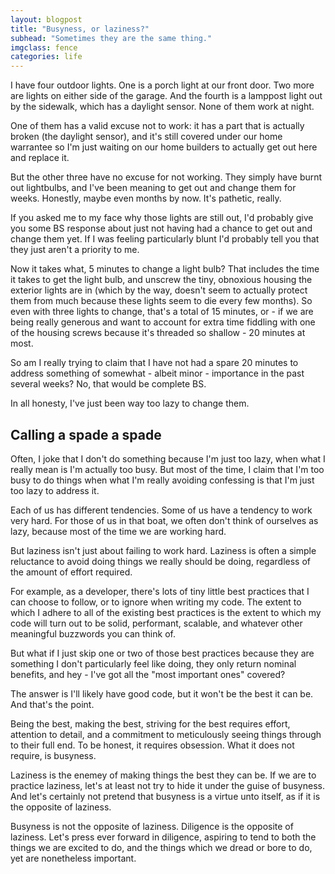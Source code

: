 ```yaml
---
layout: blogpost
title: "Busyness, or laziness?"
subhead: "Sometimes they are the same thing."
imgclass: fence
categories: life
---
```


I have four outdoor lights. One is a porch light at our front door. Two more are lights on either side of the garage. And the fourth is a lamppost light out by the sidewalk, which has a daylight sensor. None of them work at night.

One of them has a valid excuse not to work: it has a part that is actually broken (the daylight sensor), and it's still covered under our home warrantee so I'm just waiting on our home builders to actually get out here and replace it.

But the other three have no excuse for not working. They simply have burnt out lightbulbs, and I've been meaning to get out and change them for weeks. Honestly, maybe even months by now. It's pathetic, really.

If you asked me to my face why those lights are still out, I'd probably give you some BS response about just not having had a chance to get out and change them yet. If I was feeling particularly blunt I'd probably tell you that they just aren't a priority to me.

Now it takes what, 5 minutes to change a light bulb? That includes the time it takes to get the light bulb, and unscrew the tiny, obnoxious housing the exterior lights are in (which by the way, doesn't seem to actually protect them from much because these lights seem to die every few months). So even with three lights to change, that's a total of 15 minutes, or - if we are being really generous and want to account for extra time fiddling with one of the housing screws because it's threaded so shallow - 20 minutes at most.

So am I really trying to claim that I have not had a spare 20 minutes to address something of somewhat - albeit minor - importance in the past several weeks? No, that would be complete BS.

In all honesty, I've just been way too lazy to change them.

## Calling a spade a spade

Often, I joke that I don't do something because I'm just too lazy, when what I really mean is I'm actually too busy. But most of the time, I claim that I'm too busy to do things when what I'm really avoiding confessing is that I'm just too lazy to address it.

Each of us has different tendencies. Some of us have a tendency to work very hard. For those of us in that boat, we often don't think of ourselves as lazy, because most of the time we are working hard.

But laziness isn't just about failing to work hard. Laziness is often a simple reluctance to avoid doing things we really should be doing, regardless of the amount of effort required.

For example, as a developer, there's lots of tiny little best practices that I can choose to follow, or to ignore when writing my code. The extent to which I adhere to all of the existing best practices is the extent to which my code will turn out to be solid, performant, scalable, and whatever other meaningful buzzwords you can think of.

But what if I just skip one or two of those best practices because they are something I don't particularly feel like doing, they only return nominal benefits, and hey - I've got all the "most important ones" covered?

The answer is I'll likely have good code, but it won't be the best it can be. And that's the point.

Being the best, making the best, striving for the best requires effort, attention to detail, and a commitment to meticulously seeing things through to their full end. To be honest, it requires obsession. What it does not require, is busyness.

Laziness is the enemey of making things the best they can be. If we are to practice laziness, let's at least not try to hide it under the guise of busyness. And let's certainly not pretend that busyness is a virtue unto itself, as if it is the opposite of laziness.

Busyness is not the opposite of laziness. Diligence is the opposite of laziness. Let's press ever forward in diligence, aspiring to tend to both the things we are excited to do, and the things which we dread or bore to do, yet are nonetheless important.
